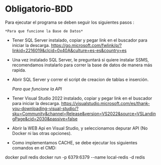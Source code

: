 # Obligatorio-BDD


Para ejecutar el programa se deben seguir los siguientes pasos : 

    *Para que funcione la Base de Datos*

 - Tener SQL Server instalado, copiar y pegar link en el buscador para iniciar la descarga. https://go.microsoft.com/fwlink/p/?linkid=2216019&clcid=0x40A&culture=es-es&country=es
   
 - Una vez instalado SQL Server, le preguntará si quiere instalar SSMS, recomendamos instalarlo para correr la base de datos de manera más rapida.
   
 - Abrir SQL Server y correr el script de creacion de tablas e inserción.
   

   *Para que funcione la API*

 - Tener Visual Studio 2022 instalado, copiar y pegar link en el buscador para iniciar la descarga. https://visualstudio.microsoft.com/es/thank-you-downloading-visual-studio/?sku=Community&channel=Release&version=VS2022&source=VSLandingPage&cid=2030&passive=false

 - Abrir la WEB Api en Visual Studio, y seleccionamos depurar API (No Docker ni las otras opciones).

 - Como implementamos CACHE, se debe ejecutar los siguientes comandos en el CMD:
 
docker pull redis
docker run -p 6379:6379 --name local-redis -d redis
